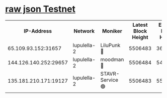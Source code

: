 [raw json Testnet](https://rpc-check.jaclalt.stavr.tech/jaclalt/rpc-jaclalt-result.json)
=

<table><tr><th>IP-Address</th><th>Network</th><th>Moniker</th><th>Latest Block Height</th><th>Earliest Block Height</th><th>Catching Up</th><th>Voting Power</th><th>Scan Time</th></tr><tr><td>65.109.93.152:31657</td><td>lupulella-2</td><td>LiluPunk 🔴</td><td>5506483</td><td>3688866</td><td>False</td><td>685033</td><td>2023-11-30T19:55:58.155304789UTC</td></tr><tr><td>144.126.140.252:29657</td><td>lupulella-2</td><td>moodman 🔴</td><td>5506484</td><td>5406484</td><td>False</td><td>769094</td><td>2023-11-30T19:56:05.016579462UTC</td></tr><tr><td>135.181.210.171:19127</td><td>lupulella-2</td><td>STAVR-Service 🟢</td><td>5506483</td><td>5504401</td><td>False</td><td>0</td><td>2023-11-30T19:55:57.813393669UTC</td></tr></table>
